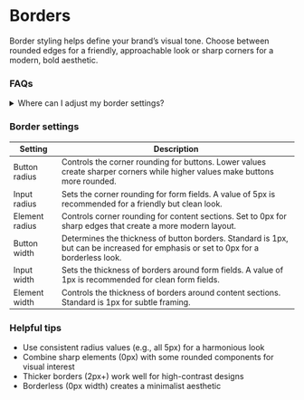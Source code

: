 # Borders

Border styling helps define your brand’s visual tone. Choose between rounded edges for a friendly, approachable look or sharp corners for a modern, bold aesthetic.



### FAQs

<details>

<summary>Where can I adjust my border settings?</summary>

1. **Navigate to Theme settings > Borders** – Open your theme by clicking **Customize**.
2. Click the **gear icon** (⚙️) in the top-left corner to open **Theme Settings**.
3. Scroll down and select **Borders**.
4. Modify your border settings (style, width, color, etc.) as needed.
5. Click **Save** to apply your changes.

<figure><img src="../../.gitbook/assets/image (1) (1).png" alt=""><figcaption></figcaption></figure>

</details>

### Border settings

| Setting        | Description                                                                                                                         |
| -------------- | ----------------------------------------------------------------------------------------------------------------------------------- |
| Button radius  | Controls the corner rounding for buttons. Lower values create sharper corners while higher values make buttons more rounded.        |
| Input radius   | Sets the corner rounding for form fields. A value of 5px is recommended for a friendly but clean look.                              |
| Element radius | Controls corner rounding for content sections. Set to 0px for sharp edges that create a more modern layout.                         |
| Button width   | Determines the thickness of button borders. Standard is 1px, but can be increased for emphasis or set to 0px for a borderless look. |
| Input width    | Sets the thickness of borders around form fields. A value of 1px is recommended for clean form fields.                              |
| Element width  | Controls the thickness of borders around content sections. Standard is 1px for subtle framing.                                      |

### Helpful tips

* Use consistent radius values (e.g., all 5px) for a harmonious look
* Combine sharp elements (0px) with some rounded components for visual interest
* Thicker borders (2px+) work well for high-contrast designs
* Borderless (0px width) creates a minimalist aesthetic
